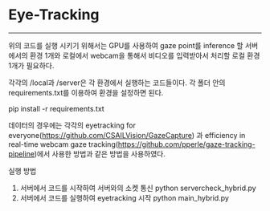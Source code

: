 # Eye-Tracking

---

위의 코드를 실행 시키기 위해서는 GPU를 사용하여 gaze point를 inference 할 서버에서의 환경 1개와
로컬에서 webcam을 통해서 비디오를 입력받아서 처리할 로컬 환경 1개가 필요하다. 


각각의 /local과 /server은 각 환경에서 실행하는 코드들이다. 
각 폴더 안의 requirements.txt를 이용하여 환경을 설정하면 된다. 

pip install -r requirements.txt

데이터의 경우에는 각각의 eyetracking for everyone(https://github.com/CSAILVision/GazeCapture) 과 efficiency in real-time webcam gaze tracking(https://github.com/pperle/gaze-tracking-pipeline)에서 사용한 방법과 같은 방법을 사용하였다. 

실행 방법 

1. 서버에서 코드를 시작하여 서버와의 소켓 통신  python servercheck_hybrid.py
2. 서버에서 코드를 실행하여 eyetracking 시작   python main_hybrid.py
